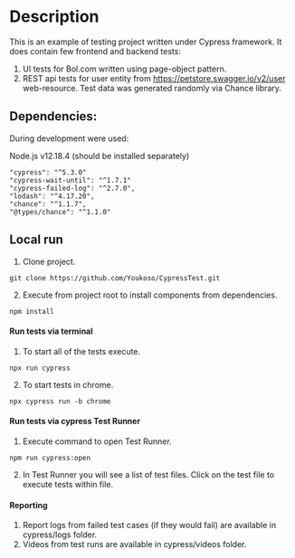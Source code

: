 # Description

This is an example of testing project written under Cypress framework.
It does contain few frontend and backend tests:
1. UI tests for Bol.com written using page-object pattern.
2. REST api tests for user entity from https://petstore.swagger.io/v2/user web-resource. Test data was generated randomly via Chance library.

## Dependencies:

During development were used: 

Node.js v12.18.4 (should be installed separately)
```
"cypress": "^5.3.0"
"cypress-wait-until": "^1.7.1"
"cypress-failed-log": "^2.7.0",
"lodash": "^4.17.20",
"chance": "^1.1.7",
"@types/chance": "^1.1.0"
```

## Local run

1. Clone project.
```
git clone https://github.com/Youkoso/CypressTest.git
```
2. Execute from project root to install components from dependencies.
```
npm install
```

#### Run tests via terminal
1. To start all of the tests execute.
```
npx run cypress
```
2. To start tests in chrome.
```
npx cypress run -b chrome
```

#### Run tests via cypress Test Runner
1. Execute command to open Test Runner.
```
npm run cypress:open
```
2. In Test Runner you will see a list of test files. Click on the test file to execute tests within file.

#### Reporting
1. Report logs from failed test cases (if they would fail) are available in cypress/logs folder.
2. Videos from test runs are available in cypress/videos folder.

